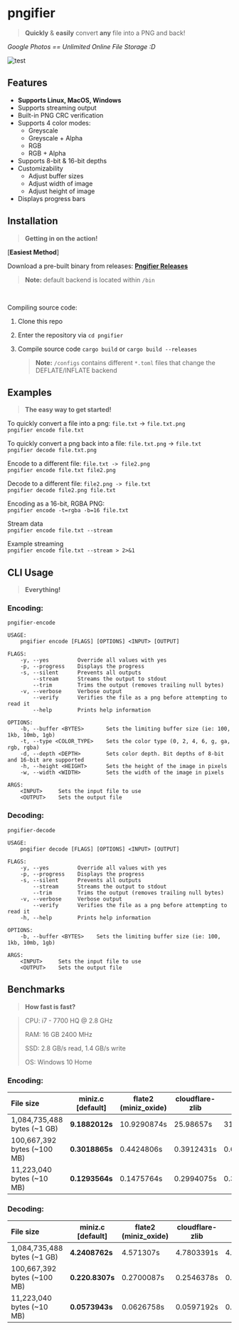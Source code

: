 # pngifier

> **Quickly** & **easily** convert **any** file into a PNG and back!

*Google Photos == Unlimited Online File Storage :D*

![test](https://user-images.githubusercontent.com/45542237/88219546-9f2b8e00-cc16-11ea-8e2d-df97d60c7ab8.gif)

## Features

- **Supports Linux, MacOS, Windows**
- Supports streaming output
- Built-in PNG CRC verification
- Supports 4 color modes:
  - Greyscale
  - Greyscale + Alpha
  - RGB
  - RGB + Alpha
- Supports 8-bit & 16-bit depths
- Customizability
  - Adjust buffer sizes
  - Adjust width of image
  - Adjust height of image
- Displays progress bars

## Installation

> **Getting in on the action!**

[**Easiest Method**]

Download a pre-built binary from releases: **[Pngifier Releases](https://github.com/PotatoParser/pngifier/releases)**

   > **Note:** default backend is located within `/bin`

<br/>

Compiling source code:

1. Clone this repo
2. Enter the repository via `cd pngifier`
3. Compile source code `cargo build` or `cargo build --releases`
   
   > **Note:** `/configs` contains different `*.toml` files that change the DEFLATE/INFLATE backend

## Examples

> **The easy way to get started!**

To quickly convert a file into a png: `file.txt` -> `file.txt.png`<br/>
`pngifier encode file.txt`

To quickly convert a png back into a file: `file.txt.png` -> `file.txt`<br/>
`pngifier decode file.txt.png`

Encode to a different file: `file.txt -> file2.png`<br/>
`pngifier encode file.txt file2.png`

Decode to a different file: `file2.png -> file.txt`<br/>
`pngifier decode file2.png file.txt`

Encoding as a 16-bit, RGBA PNG:<br/>
`pngifier encode -t=rgba -b=16 file.txt`

Stream data<br/>
`pngifier encode file.txt --stream`

Example streaming<br/>
`pngifier encode file.txt --stream > 2>&1`



## CLI Usage

> **Everything!**

### Encoding:

```
pngifier-encode

USAGE:
    pngifier encode [FLAGS] [OPTIONS] <INPUT> [OUTPUT]

FLAGS:
    -y, --yes         Override all values with yes
    -p, --progress    Displays the progress
    -s, --silent      Prevents all outputs
        --stream      Streams the output to stdout
        --trim        Trims the output (removes trailing null bytes)
    -v, --verbose     Verbose output
        --verify      Verifies the file as a png before attempting to read it
        --help        Prints help information

OPTIONS:
    -b, --buffer <BYTES>       Sets the limiting buffer size (ie: 100, 1kb, 10mb, 1gb)
    -t, --type <COLOR_TYPE>    Sets the color type (0, 2, 4, 6, g, ga, rgb, rgba)
    -d, --depth <DEPTH>        Sets color depth. Bit depths of 8-bit and 16-bit are supported
    -h, --height <HEIGHT>      Sets the height of the image in pixels
    -w, --width <WIDTH>        Sets the width of the image in pixels

ARGS:
    <INPUT>     Sets the input file to use
    <OUTPUT>    Sets the output file
```

### Decoding:

```
pngifier-decode

USAGE:
    pngifier decode [FLAGS] [OPTIONS] <INPUT> [OUTPUT]

FLAGS:
    -y, --yes         Override all values with yes
    -p, --progress    Displays the progress
    -s, --silent      Prevents all outputs
        --stream      Streams the output to stdout
        --trim        Trims the output (removes trailing null bytes)
    -v, --verbose     Verbose output
        --verify      Verifies the file as a png before attempting to read it
    -h, --help        Prints help information

OPTIONS:
    -b, --buffer <BYTES>    Sets the limiting buffer size (ie: 100, 1kb, 10mb, 1gb)

ARGS:
    <INPUT>     Sets the input file to use
    <OUTPUT>    Sets the output file
```

## Benchmarks

> **How fast is fast?**

>CPU: i7 - 7700 HQ @ 2.8 GHz
>
>RAM: 16 GB 2400 MHz
>
>SSD: 2.8 GB/s read, 1.4 GB/s write
>
>OS: Windows 10 Home

### Encoding:

| File size                   | miniz.c [default] | flate2 (miniz_oxide) | cloudflare-zlib | zlib        |
| :-------------------------- | ----------------- | -------------------- | --------------- | ----------- |
| 1,084,735,488 bytes (~1 GB) | **9.1882012s**    | 10.9290874s          | 25.98657s       | 31.5629587s |
| 100,667,392 bytes (~100 MB) | **0.3018865s**    | 0.4424806s           | 0.3912431s      | 0.6884911s  |
| 11,223,040 bytes (~10 MB)   | **0.1293564s**    | 0.1475764s           | 0.2994075s      | 0.3356308s  |

### Decoding:

| File size                   | miniz.c [default] | flate2 (miniz_oxide) | cloudflare-zlib | zlib       |
| :-------------------------- | ----------------- | -------------------- | --------------- | ---------- |
| 1,084,735,488 bytes (~1 GB) | **4.2408762s**    | 4.571307s            | 4.7803391s      | 4.702615s  |
| 100,667,392 bytes (~100 MB) | **0.220.8307s**   | 0.2700087s           | 0.2546378s      | 0.2389715s |
| 11,223,040 bytes (~10 MB)   | **0.0573943s**    | 0.0626758s           | 0.0597192s      | 0.0597747s |